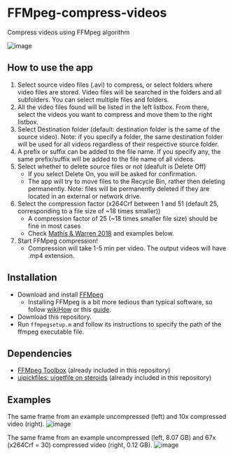 # FFMpeg-compress-videos
Compress videos using FFMpeg algorithm

![image](https://user-images.githubusercontent.com/29898879/110732527-54d13e80-81f2-11eb-92d8-a156a368ca5d.png)

## How to use the app
1. Select source video files (.avi) to compress, or select folders where video files are stored. Video files will be searched in the folders and all subfolders. You can select multiple files and folders.
2. All the video files found will be listed in the left listbox. From there, select the videos you want to compress and move them to the right listbox.
3. Select Destination folder (default: destination folder is the same of the source video). Note: if you specify a folder, the same destination folder will be used for all videos regardless of their respective source folder.
4. A prefix or suffix can be added to the file name. If you specify any, the same prefix/suffix will be added to the file name of all videos.
5. Select whether to delete source files or not (deafult is Delete Off)
   * If you select Delete On, you will be asked for confirmation.
   * The app will try to move files to the Recycle Bin, rather then deleting permanently. Note: files will be permanently deleted if they are located in an external or network drive.
6. Select the compression factor (x264Crf between 1 and 51 (default 25, corresponding to a file size of ~18 times smaller))
   * A compression factor of 25 (~18 times smaller file size) should be fine in most cases
   * Check [Mathis & Warren 2018](https://doi.org/10.1101/457242) and examples below.
7. Start FFMpeg compression!
   * Compression will take 1-5 min per video. The output videos will have .mp4 extension.

## Installation
- Download and install [FFMpeg](http://ffmpeg.org/)
  * Installing FFMpeg is a bit more tedious than typical software, so follow [wikiHow](https://www.wikihow.com/Install-FFmpeg-on-Windows) or this [guide](https://github.com/adaptlearning/adapt_authoring/wiki/Installing-FFmpeg).
- Download this repository.
- Run `ffmpegsetup.m` and follow its instructions to specify the path of the ffmpeg executable file.

## Dependencies
- [FFMpeg Toolbox](https://www.mathworks.com/matlabcentral/fileexchange/42296-ffmpeg-toolbox) (already included in this repository)
- [uipickfiles: uigetfile on steroids](https://www.mathworks.com/matlabcentral/fileexchange/10867-uipickfiles-uigetfile-on-steroids) (already included in this repository)

## Examples
The same frame from an example uncompressed (left) and 10x compressed video (right).
![image](https://user-images.githubusercontent.com/29898879/110823627-4cafe800-8260-11eb-9b56-e18580e7fed8.png)

The same frame from an example uncompressed (left, 8.07 GB) and 67x (x264Crf = 30) compressed video (right, 0.12 GB).
![image](https://user-images.githubusercontent.com/29898879/112478910-daa0ce00-8d4a-11eb-9848-60760107f061.png)

